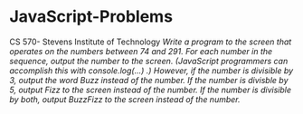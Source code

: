 # JavaScript-Problems
CS 570- Stevens Institute of Technology
*Write a program to the screen that operates on the numbers between 74 and 291.
For each number in the sequence, output the number to the screen. (JavaScript programmers can accomplish this with console.log(...) .) However, if the number is divisible by 3, output the word Buzz instead of the number. If the number is divisble by 5, output Fizz to the screen instead of the number. If the number is divisible by both, output BuzzFizz to the screen instead of the number.*

